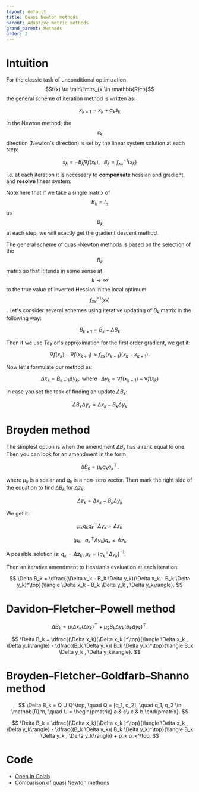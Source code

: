 ```yaml
---
layout: default
title: Quasi Newton methods
parent: Adaptive metric methods
grand_parent: Methods
order: 2
---
```


# Intuition

For the classic task of unconditional optimization $$f(x) \to \min\limits_{x \in \mathbb{R}^n}$$ the general scheme of iteration method is written as: 

$$
x_{k+1} = x_k + \alpha_k s_k
$$

In the Newton method, the $$s_k$$ direction (Newton's direction) is set by the linear system solution at each step:

$$
s_k = - B_k\nabla f(x_k), \;\;\; B_k = f_{xx}^{-1}(x_k)
$$

i.e. at each iteration it is necessary to **compensate** hessian and gradient and **resolve** linear system.

Note here that if we take a single matrix of $$B_k = I_n$$ as $$B_k$$ at each step, we will exactly get the gradient descent method.

The general scheme of quasi-Newton methods is based on the selection of the $$B_k$$ matrix so that it tends in some sense at $$k \to \infty$$ to the true value of inverted Hessian in the local optimum $$f_{xx}^{-1}(x_*)$$. 
Let's consider several schemes using iterative updating of $B_k$ matrix in the following way:

$$
B_{k+1} = B_k + \Delta B_k
$$

Then if we use Taylor's approximation for the first order gradient, we get it:

$$
\nabla f(x_k) - \nabla f(x_{k+1}) \approx f_{xx}(x_{k+1}) (x_k - x_{k+1}).
$$

Now let's formulate our method as:

$$
\Delta x_k = B_{k+1} \Delta y_k, \text{ where } \;\; \Delta y_k = \nabla f(x_{k+1}) - \nabla f(x_k)
$$

in case you set the task of finding an update $\Delta B_k$:

$$
\Delta B_k \Delta y_k = \Delta x_k - B_k \Delta y_k
$$

# Broyden method
The simplest option is when the amendment $\Delta B_k$ has a rank equal to one. Then you can look for an amendment in the form

$$
\Delta B_k = \mu_k q_k q_k^\top.
$$

where $\mu_k$ is a scalar and $q_k$ is a non-zero vector. Then mark the right side of the equation to find $\Delta B_k$ for $\Delta z_k$:

$$
\Delta z_k = \Delta x_k - B_k \Delta y_k
$$

We get it:

$$
\mu_k q_k q_k^\top \Delta y_k = \Delta z_k
$$

$$
\left(\mu_k \cdot q_k^\top \Delta y_k\right) q_k = \Delta z_k
$$

A possible solution is: $q_k = \Delta z_k$, $\mu_k = \left(q_k^\top \Delta y_k\right)^{-1}$.

Then an iterative amendment to Hessian's evaluation at each iteration:

$$
\Delta B_k = \dfrac{(\Delta x_k - B_k \Delta y_k)(\Delta x_k - B_k \Delta y_k)^\top}{\langle \Delta x_k - B_k \Delta y_k , \Delta y_k\rangle}.
$$

# Davidon–Fletcher–Powell method 
$$
\Delta B_k = \mu_1 \Delta x_k (\Delta x_k)^\top + \mu_2 B_k \Delta y_k (B_k \Delta y_k)^\top.
$$

$$
\Delta B_k = \dfrac{(\Delta x_k)(\Delta x_k )^\top}{\langle \Delta x_k , \Delta y_k\rangle} - \dfrac{(B_k \Delta y_k)( B_k \Delta y_k)^\top}{\langle B_k \Delta y_k , \Delta y_k\rangle}.
$$

# Broyden–Fletcher–Goldfarb–Shanno method

$$
\Delta B_k = Q U Q^\top, \quad Q = [q_1, q_2], \quad q_1, q_2 \in \mathbb{R}^n, \quad U = \begin{pmatrix} a & c\\ c & b \end{pmatrix}.
$$

$$
\Delta B_k = \dfrac{(\Delta x_k)(\Delta x_k )^\top}{\langle \Delta x_k , \Delta y_k\rangle} - \dfrac{(B_k \Delta y_k)( B_k \Delta y_k)^\top}{\langle B_k \Delta y_k , \Delta y_k\rangle} + p_k p_k^\top. 
$$

# Code
* [Open In Colab](https://colab.research.google.com/github/MerkulovDaniil/optim/blob/master/assets/Notebooks/Quasi_Newton.ipynb)
* [Comparison of quasi Newton methods](https://nbviewer.jupyter.org/github/fabianp/pytron/blob/master/doc/benchmark_logistic.ipynb)
